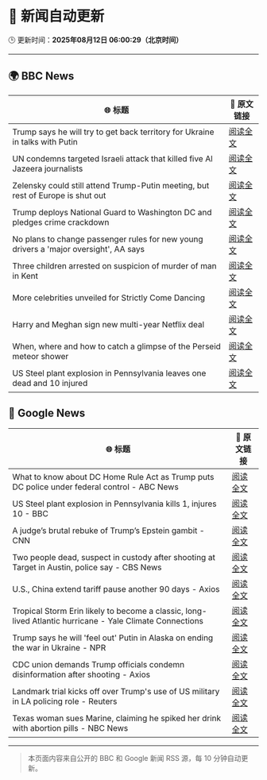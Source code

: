 # 🧠 新闻自动更新

🕒 更新时间：**2025年08月12日 06:00:29（北京时间）**

---

## 🌍 BBC News

| 🌐 标题 | 🔗 原文链接 |
|--------|-------------|
| Trump says he will try to get back territory for Ukraine in talks with Putin | [阅读全文](https://www.bbc.com/news/articles/c0e99yqv332o?at_medium=RSS&at_campaign=rss) |
| UN condemns targeted Israeli attack that killed five Al Jazeera journalists | [阅读全文](https://www.bbc.com/news/articles/cq688qz3rlro?at_medium=RSS&at_campaign=rss) |
| Zelensky could still attend Trump-Putin meeting, but rest of Europe is shut out | [阅读全文](https://www.bbc.com/news/articles/cn5eedq7ldro?at_medium=RSS&at_campaign=rss) |
| Trump deploys National Guard to Washington DC and pledges crime crackdown | [阅读全文](https://www.bbc.com/news/articles/cm2110me5g4o?at_medium=RSS&at_campaign=rss) |
| No plans to change passenger rules for new young drivers a 'major oversight', AA says | [阅读全文](https://www.bbc.com/news/articles/c8jpp3jwe32o?at_medium=RSS&at_campaign=rss) |
| Three children arrested on suspicion of murder of man in Kent | [阅读全文](https://www.bbc.com/news/articles/cn855zj319yo?at_medium=RSS&at_campaign=rss) |
| More celebrities unveiled for Strictly Come Dancing | [阅读全文](https://www.bbc.com/news/articles/cly3318nrmpo?at_medium=RSS&at_campaign=rss) |
| Harry and Meghan sign new multi-year Netflix deal | [阅读全文](https://www.bbc.com/news/articles/cvgnne6lznzo?at_medium=RSS&at_campaign=rss) |
| When, where and how to catch a glimpse of the Perseid meteor shower | [阅读全文](https://www.bbc.com/news/articles/cwy7d7e82gno?at_medium=RSS&at_campaign=rss) |
| US Steel plant explosion in Pennsylvania leaves one dead and 10 injured | [阅读全文](https://www.bbc.com/news/articles/ckgjj49neldo?at_medium=RSS&at_campaign=rss) |

## 📰 Google News

| 🌐 标题 | 🔗 原文链接 |
|--------|-------------|
| What to know about DC Home Rule Act as Trump puts DC police under federal control - ABC News | [阅读全文](https://news.google.com/rss/articles/CBMikgFBVV95cUxQRlpUZjRDMmItVUhCcDNGOFlCc3dFM2tJeW9EWHRwOENBaUNxdWF0ZjQ5VHp0RHRLYkc4N2NIUTA5SWNhOUpEZS1lbWxpSDZ6aFZFbHhkeFhKQ2lURUxUS2huOGxKTGZpQmNGUGR5eVFTNjJFQWJsUGZZenhmczlSejZmWFVLck1Nc3Z2Y21XREl6QdIBlwFBVV95cUxPNzZ4WFdxSzIxRlNKYXAyZWR1aE5WVi1BYXFFOU5qanZGQmxnZ05obkctd0lRLVB1YmhlUzB6eFJQcTVERUNzemFrYkJpMlEyNngzWng0bVlmM0V4cENSZC11bTYwS3c2d1pJZ29VbmM1djJ1Z3ZRbXlRSGFxbFQ1RTR0ckNiSFN4WGw0MVBXOEZJNG1EMUlr?oc=5) |
| US Steel plant explosion in Pennsylvania kills 1, injures 10 - BBC | [阅读全文](https://news.google.com/rss/articles/CBMiWkFVX3lxTE82UzhpaEtyTGdLOW9lZG9WUDBKSUF1bEw0Mm5BVlNpY0l0UTUwQ0pnWUVtaEM0UldhRTNoN0dTY0FwVFFsQlpwbnZyRWdTS28zR3JxOENHVEFXZ9IBX0FVX3lxTE9xa00xTFNYZnJ6X0trU2t3Q25hR0dmblZrR1dGWG16MVlWTU5VbHI3TU53eldOMDQyVlJIYWRJRHRkS2cyZFBieDZwdXNVZ0w3U3pIbW5yRU1jVE9Jd09F?oc=5) |
| A judge’s brutal rebuke of Trump’s Epstein gambit - CNN | [阅读全文](https://news.google.com/rss/articles/CBMikAFBVV95cUxNa0FEUTlDd2Z0UG1lQmwzV0ZfQVZlN0xUaUdDWWFpS1YxNlVrcXA4OW9Jc0FYX2hfVXRoWW1BVXJnN1BYdVZKMmtMbW0yeHFqQWdiRDdkdVUtbW9ZS29Oa3kyMURLQWlxQ3Q2YkZxOUNtdGtRMWpab1RVXzBtZ0JrZ0FjeFRUTW5CVDcxQ3dDVzLSAZYBQVVfeXFMTktvd3hUb3lMcXNISXllYVBPWnMwQnlJZDgzYjBZV1RXbllfN1JhWFRveWJnZmJ3ZVVPaTRMUEtNREJ5Vzl6MmRQajVhVno2ZHlMWW1rT3BoS3VrWmcxTWtKZ21qaGZNTGo0aERqQWRseTNxZVJWS1FZd1NaQVFNQnFkMXp3eldXeVo5XzFrMU4yaEdmVXB3?oc=5) |
| Two people dead, suspect in custody after shooting at Target in Austin, police say - CBS News | [阅读全文](https://news.google.com/rss/articles/CBMickFVX3lxTFBaNDBxSTNMUXlod0treXJBSVJobGI2eFI5UmpfZExsNVpVN2lzRmVveWprVTRGMlBxWlh5QU9OSi1SSG1adkFsYjB4emRpNnVqQUFwNFNsR21WRkZ3Y3E1S2xoUFhrYm01T0E0c3RJdk1FZw?oc=5) |
| U.S., China extend tariff pause another 90 days - Axios | [阅读全文](https://news.google.com/rss/articles/CBMicEFVX3lxTE9FNnZTQUw0dlRTUjdpTmpCTmRfWHJnbnNGTEtsVjhwVEdRaTRjOXVjV0FsbGFxQXVnUVJ1NHl1Sl85WmpxZERIeVFxRXo0Vk9wZFFoZW5xZ1ZMYnFNN1NRMjJXdU9ieElRbXZZS3VpMFU?oc=5) |
| Tropical Storm Erin likely to become a classic, long-lived Atlantic hurricane - Yale Climate Connections | [阅读全文](https://news.google.com/rss/articles/CBMivAFBVV95cUxQRUlyME4wX3c1VG1Mc3ZBUC1MMktSZGVmTEFHOTIwdWtvdkFFQzl2clV3c3BkOEZfalFCQ0VWTmdoQl91WnFKb0EyUUxRc19relBoemcySzF6SmQ0cDVkeHJqTHByUGNuMzFSQWh5aHdDOFpCUGtlVjBmd1JSelAzV0ZvUlQ5UkZ4ZkZoZUdaNmtPYm96UFFNVjlpWUEwYngzQ2tHTGJDR1VYTjZkUDFjenFjV3lraXZmQVVYbg?oc=5) |
| Trump says he will 'feel out' Putin in Alaska on ending the war in Ukraine - NPR | [阅读全文](https://news.google.com/rss/articles/CBMid0FVX3lxTE9iM2tTcTF5NDdHQ2d4UXZ3dzF3NzFXWEJsN252TG5KX0hBaWNpZHkwSDRMZWlNRXBsU21SY2N2MkJoaGxCTmRBYlJsYk9Qb1p2Sm56QnZrRl9hT1JLd3FKclgzekZTVmtuZm9lcUJwRktuSDlPNFZJ?oc=5) |
| CDC union demands Trump officials condemn disinformation after shooting - Axios | [阅读全文](https://news.google.com/rss/articles/CBMiigFBVV95cUxQblhKSUVOT1VBdGtyNFVSUkFoZkN0Y3VJZGFOMzA0VF93VFBvQlhlMEFVdWFHd0I1dHpkaHJvYTF5Y3dPajVtZ3RGU1FpSzgzSW5NaWxIVXl3SlFKVDh1S2xLRDVMc2JtRGpiUjRCaEhmMXFBQXZZVWlyNy04MTlGVkVpeUVCdS1qOWc?oc=5) |
| Landmark trial kicks off over Trump's use of US military in LA policing role - Reuters | [阅读全文](https://news.google.com/rss/articles/CBMivwFBVV95cUxOTEVBMUVjWG1XSE54d3FlaW11aHdXYjJIcHNlak92RW1FUFNRQVpoNDFqOFd4cktYNmlMOGRQZGVBN0EtMWN1ckRuRldOand6b2UtTEp0X0xfZUJ3TG5FeXhsQ1FNbU1LWlJkMmxkM2d2aEstZHBVdm9VZlRrX2gwS0h2bEFpc1l1d0t3ZTNzS3lkemJvWVNLUTdDbk5Wa0U2VHNtdlZzbm44VHE4azlKdFdUcUNVekdqU3dVZ3dWWQ?oc=5) |
| Texas woman sues Marine, claiming he spiked her drink with abortion pills - NBC News | [阅读全文](https://news.google.com/rss/articles/CBMirAFBVV95cUxQNHRRbTZYZGJnRTNIR1VTYTRJMXRVd2JRNmVOTFZfd1N1dTd6eDRvUW5TUm40ODdpcFFwdVdVOU13Z2VCcENfT0IyZVVNX0FfV2Z3Z1ZqWDRFU2RfaS1zaUlBWnEtNU11azN4Q1pLSmowektDczRXd3NPYlJlZEtVN3k5NVlIVm9wbnFjQTROMks2TkRpdHpPX0dhWFZlYnZ2ZnAzRUZrX044U25J0gFWQVVfeXFMUHUyR1FvbkhuZk9fczBtWkM5T1FVU0dPZ2tLa1RfOExBQjNTN1dYQ2FrSmNKS296d1RpQndXWVJISGVnM2s0QWxBZ0J3cndRelY5M21KRVE?oc=5) |

---
> 本页面内容来自公开的 BBC 和 Google 新闻 RSS 源，每 10 分钟自动更新。